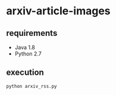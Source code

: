 # arxiv-article-images

## requirements
* Java 1.8
* Python 2.7

## execution
```
python arxiv_rss.py
```
